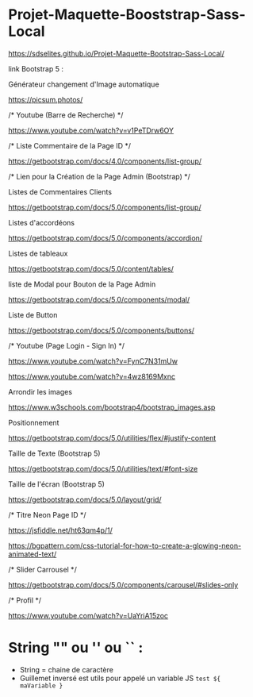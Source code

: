 # Projet-Maquette-Booststrap-Sass-Local

https://sdselites.github.io/Projet-Maquette-Bootstrap-Sass-Local/

link Bootstrap 5 : <script src="/assets/js/bootstrap.bundle.min.js"></script>

 

Générateur changement d'Image automatique

https://picsum.photos/




/* Youtube (Barre de Recherche) */

https://www.youtube.com/watch?v=v1PeTDrw6OY


/* Liste Commentaire de la Page ID */

https://getbootstrap.com/docs/4.0/components/list-group/




/* Lien pour la Création de la Page Admin (Bootstrap) */

Listes de Commentaires Clients

https://getbootstrap.com/docs/5.0/components/list-group/

Listes d'accordéons

https://getbootstrap.com/docs/5.0/components/accordion/

Listes de tableaux

https://getbootstrap.com/docs/5.0/content/tables/

liste de Modal pour Bouton de la Page Admin

https://getbootstrap.com/docs/5.0/components/modal/

Liste de Button

https://getbootstrap.com/docs/5.0/components/buttons/




/* Youtube (Page Login - Sign In) */

https://www.youtube.com/watch?v=FynC7N31mUw

https://www.youtube.com/watch?v=4wz8169Mxnc




Arrondir les images 

https://www.w3schools.com/bootstrap4/bootstrap_images.asp

Positionnement

https://getbootstrap.com/docs/5.0/utilities/flex/#justify-content


Taille de Texte (Bootstrap 5)

https://getbootstrap.com/docs/5.0/utilities/text/#font-size


Taille de l'écran (Bootstrap 5)

https://getbootstrap.com/docs/5.0/layout/grid/



/* Titre Neon Page ID */

https://jsfiddle.net/ht63qm4p/1/

https://bgpattern.com/css-tutorial-for-how-to-create-a-glowing-neon-animated-text/

/* Slider Carrousel */

https://getbootstrap.com/docs/5.0/components/carousel/#slides-only


/* Profil */

https://www.youtube.com/watch?v=UaYriA15zoc


# String "" ou '' ou `` :
  - String = chaine de caractère
  - Guillemet inversé est utils pour appelé un variable JS `test ${ maVariable }`
